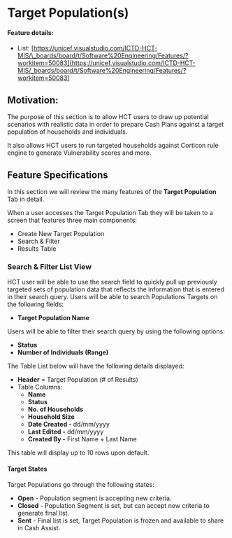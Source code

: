 # Target Population\(s\)

#### **Feature details:** 

* List: [https://unicef.visualstudio.com/ICTD-HCT-MIS/\_boards/board/t/Software%20Engineering/Features/?workitem=50083](https://unicef.visualstudio.com/ICTD-HCT-MIS/_boards/board/t/Software%20Engineering/Features/?workitem=50083)

## Motivation:

The purpose of this section is to allow HCT users to draw up potential scenarios with realistic data in order to prepare Cash Plans against a target population of households and individuals.

It also allows HCT users to run targeted households against Corticon rule engine to generate Vulnerability scores and more. 

## Feature Specifications

In this section we will review the many features of the **Target Population** Tab in detail.

When a user accesses the Target Population Tab they will be taken to a screen that features three main components:

* Create New Target Population
* Search & Filter
* Results Table



### Search & Filter List View

HCT user will be able to use the search field to quickly pull up previously targeted sets of population data that reflects the information that is entered in their search query. Users will be able to search Populations Targets on the following fields:

* **Target Population Name**

Users will be able to filter their search query by using the following options:

* **Status**
* **Number of Individuals \(Range\)**



The Table List below will have the following details displayed:

* **Header** = Target Population \(\# of Results\)
* Table Columns:
  * **Name**
  * **Status**
  * **No. of Households**
  * **Household Size**
  * **Date Created -** dd/mm/yyyy
  * **Last Edited -** dd/mm/yyyy
  * **Created By -** First Name + Last Name

This table will display up to 10 rows upon default.

#### 

#### Target States

Target Populations go through the following states:

* **Open** - Population segment is accepting new criteria.
* **Closed** - Population Segment is set, but can accept new criteria to generate final list. 
* **Sent** - Final list is set, Target Population is frozen and available to share in Cash Assist.

